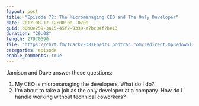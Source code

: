 ```yaml
---
layout: post
title: "Episode 72: The Micromanaging CEO and The Only Developer"
date: 2017-08-17 12:00:00 -0700
guid: b0b0e259-3a15-45f2-9339-e7bc84f7be13
duration: "29:08"
length: 27970690
file: "https://chrt.fm/track/FD81F6/dts.podtrac.com/redirect.mp3/download.softskills.audio/sse-072.mp3"
categories: episode
enable_comments: true
---
```


Jamison and Dave answer these questions:

1. My CEO is micromanaging the developers. What do I do?
2. I'm about to take a job as the only developer at a company. How do I handle working without technical coworkers?
